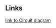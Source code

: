 ## Links
[link to Circuit diagram](https://drive.google.com/file/d/1S8fG7MIZ7Ve1gqbqDyPq8hvzU5KaUmXS/view?usp=sharing)
